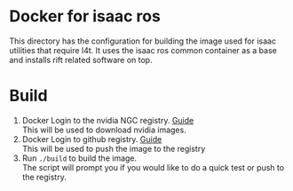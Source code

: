 # Docker for isaac ros

This directory has the configuration for building the image used for isaac utilities that require l4t.
It uses the isaac ros common container as a base and installs rift related software on top.

# Build

1. Docker Login to the nvidia NGC registry. [Guide](https://docs.nvidia.com/ngc/ngc-catalog-user-guide/index.html)\
This will be used to download nvidia images.
2. Docker Login to github registry. [Guide](https://docs.github.com/en/packages/working-with-a-github-packages-registry/working-with-the-container-registry#authenticating-with-a-personal-access-token-classic) \
This will be used to push the image to the registry
3. Run `./build` to build the image. \
The script will prompt you if you would like to do a quick test or push to the registry.